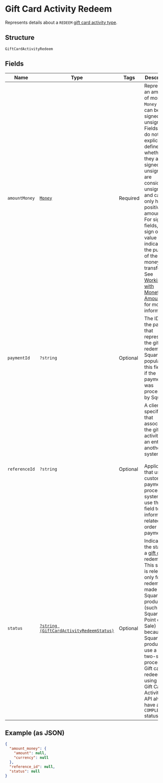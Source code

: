 
# Gift Card Activity Redeem

Represents details about a `REDEEM` [gift card activity type](../../doc/models/gift-card-activity-type.md).

## Structure

`GiftCardActivityRedeem`

## Fields

| Name | Type | Tags | Description | Getter | Setter |
|  --- | --- | --- | --- | --- | --- |
| `amountMoney` | [`Money`](../../doc/models/money.md) | Required | Represents an amount of money. `Money` fields can be signed or unsigned.<br>Fields that do not explicitly define whether they are signed or unsigned are<br>considered unsigned and can only hold positive amounts. For signed fields, the<br>sign of the value indicates the purpose of the money transfer. See<br>[Working with Monetary Amounts](https://developer.squareup.com/docs/build-basics/working-with-monetary-amounts)<br>for more information. | getAmountMoney(): Money | setAmountMoney(Money amountMoney): void |
| `paymentId` | `?string` | Optional | The ID of the payment that represents the gift card redemption. Square populates this field<br>if the payment was processed by Square. | getPaymentId(): ?string | setPaymentId(?string paymentId): void |
| `referenceId` | `?string` | Optional | A client-specified ID that associates the gift card activity with an entity in another system.<br><br>Applications that use a custom payment processing system can use this field to track information<br>related to an order or payment. | getReferenceId(): ?string | setReferenceId(?string referenceId): void |
| `status` | [`?string (GiftCardActivityRedeemStatus)`](../../doc/models/gift-card-activity-redeem-status.md) | Optional | Indicates the status of a [gift card](../../doc/models/gift-card.md) redemption. This status is relevant only for<br>redemptions made from Square products (such as Square Point of Sale) because Square products use a<br>two-state process. Gift cards redeemed using the Gift Card Activities API always have a `COMPLETED` status. | getStatus(): ?string | setStatus(?string status): void |

## Example (as JSON)

```json
{
  "amount_money": {
    "amount": null,
    "currency": null
  },
  "reference_id": null,
  "status": null
}
```

